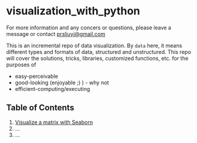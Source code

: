 # visualization_with_python

For more information and any concers or questions, please leave a message or contact prsliuyi@gmail.com

This is an incremental repo of data visualization. By `data` here, it means different types and formats of data, structured and unstructured. This repo will cover the solutions, tricks, libraries, customized functions, etc. for the purposes of 
- easy-perceivable
- good-looking (enjoyable ;) ) - why not
- efficient-computing/executing

## Table of Contents
1. [Visualize a matrix with Seaborn](https://github.com/yiliu-coding/visualization_with_python/blob/master/numpy_array_sns_pairplot.ipynb)
2. ...
3. ...